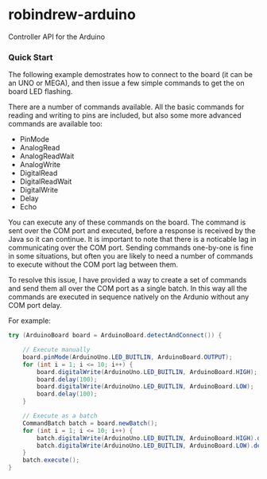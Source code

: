 # robindrew-arduino
Controller API for the Arduino

### Quick Start
The following example demostrates how to connect to the board (it can be an UNO or MEGA), and then issue a few simple commands to get the on board LED flashing.

There are a number of commands available. All the basic commands for reading and writing to pins are included, but also some more advanced commands are available too:

* PinMode
* AnalogRead
* AnalogReadWait
* AnalogWrite
* DigitalRead
* DigitalReadWait
* DigitalWrite
* Delay
* Echo

You can execute any of these commands on the board. The command is sent over the COM port and executed, before a response is received by the Java so it can continue. It is important to note that there is a noticable lag in communicating over the COM port. Sending commands one-by-one is fine in some situations, but often you are likely to need a number of commands to execute without the COM port lag between them.

To resolve this issue, I have provided a way to create a set of commands and send them all over the COM port as a single batch. In this way all the commands are executed in sequence natively on the Ardunio without any COM port delay.

For example:

```java
try (ArduinoBoard board = ArduinoBoard.detectAndConnect()) {

	// Execute manually
	board.pinMode(ArduinoUno.LED_BUITLIN, ArduinoBoard.OUTPUT);
	for (int i = 1; i <= 10; i++) {
		board.digitalWrite(ArduinoUno.LED_BUITLIN, ArduinoBoard.HIGH);
		board.delay(100);
		board.digitalWrite(ArduinoUno.LED_BUITLIN, ArduinoBoard.LOW);
		board.delay(100);
	}

	// Execute as a batch
	CommandBatch batch = board.newBatch();
	for (int i = 1; i <= 10; i++) {
		batch.digitalWrite(ArduinoUno.LED_BUITLIN, ArduinoBoard.HIGH).delay(100);
		batch.digitalWrite(ArduinoUno.LED_BUITLIN, ArduinoBoard.LOW).delay(100);
	}
	batch.execute();
}
```
